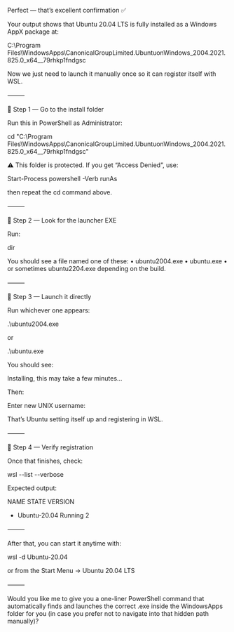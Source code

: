 Perfect — that’s excellent confirmation ✅

Your output shows that Ubuntu 20.04 LTS is fully installed as a Windows AppX package at:

C:\Program Files\WindowsApps\CanonicalGroupLimited.UbuntuonWindows_2004.2021.825.0_x64__79rhkp1fndgsc

Now we just need to launch it manually once so it can register itself with WSL.

⸻

🧭 Step 1 — Go to the install folder

Run this in PowerShell as Administrator:

cd "C:\Program Files\WindowsApps\CanonicalGroupLimited.UbuntuonWindows_2004.2021.825.0_x64__79rhkp1fndgsc"

⚠️ This folder is protected. If you get “Access Denied”, use:

Start-Process powershell -Verb runAs

then repeat the cd command above.

⸻

🧩 Step 2 — Look for the launcher EXE

Run:

dir

You should see a file named one of these:
	•	ubuntu2004.exe
	•	ubuntu.exe
	•	or sometimes ubuntu2204.exe depending on the build.

⸻

🚀 Step 3 — Launch it directly

Run whichever one appears:

.\ubuntu2004.exe

or

.\ubuntu.exe

You should see:

Installing, this may take a few minutes...

Then:

Enter new UNIX username:

That’s Ubuntu setting itself up and registering in WSL.

⸻

🧰 Step 4 — Verify registration

Once that finishes, check:

wsl --list --verbose

Expected output:

NAME            STATE           VERSION
* Ubuntu-20.04  Running         2


⸻

After that, you can start it anytime with:

wsl -d Ubuntu-20.04

or from the Start Menu → Ubuntu 20.04 LTS

⸻

Would you like me to give you a one-liner PowerShell command that automatically finds and launches the correct .exe inside the WindowsApps folder for you (in case you prefer not to navigate into that hidden path manually)?
